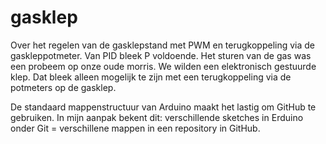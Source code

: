 # gasklep
Over het regelen van de gasklepstand met PWM en terugkoppeling 
via de gaskleppotmeter. Van PID bleek P voldoende. 
Het sturen van de gas was een probeem op onze oude morris. We wilden een elektronisch gestuurde klep.
Dat bleek alleen mogelijk  te zijn met een terugkoppeling via de potmeters op de gasklep.

De standaard mappenstructuur van Arduino maakt het lastig om GitHub te gebruiken. In mijn aanpak bekent dit: verschillende sketches in Erduino onder Git = verschillene mappen in een repository in GitHub.
